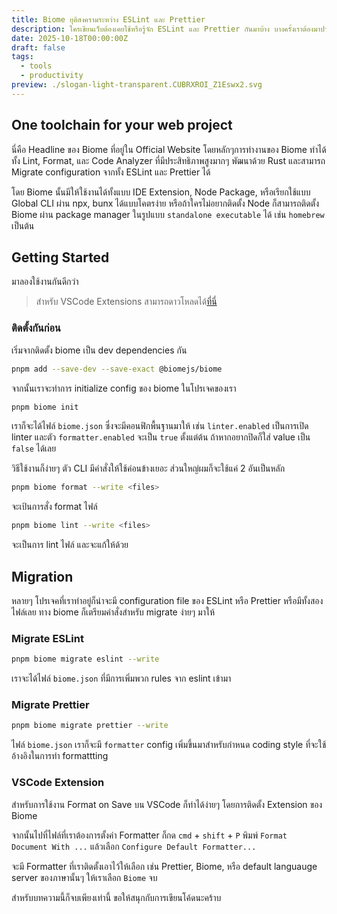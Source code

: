 ```yaml
---
title: Biome ยุติสงครามระหว่าง ESLint และ Prettier
description: ใครเขียนเว็บต้องเคยใช้หรือรู้จัก ESLint และ Prettier กันมาบ้าง บางครั้งเราต้องมาปวดหัวที่เจ้าสอง Tools นี้มันดันตีกัน วันนี้มารู้จัก Biome ที่จะเข้ามาแทนที่ได้แบบแนบสนิทกัน
date: 2025-10-18T00:00:00Z
draft: false
tags:
  - tools
  - productivity
preview: ./slogan-light-transparent.CUBRXROI_Z1Eswx2.svg
---
```


## One toolchain for your web project

นี่คือ Headline ของ Biome ที่อยู่ใน Official Website โดยหลักๆการทำงานของ Biome ทำได้ทั้ง Lint, Format, และ Code Analyzer ที่มีประสิทธิภาพสูงมากๆ พัฒนาด้วย Rust และสามารถ Migrate configuration จากทั้ง ESLint และ Prettier ได้

โดย Biome นั้นมีให้ใช้งานได้ทั้งแบบ IDE Extension, Node Package, หรือเรียกใช้แบบ Global CLI ผ่าน npx, bunx ได้แบบโคตรง่าย หรือถ้าใครไม่อยากติดตั้ง Node ก็สามารถติดตั้ง Biome ผ่าน package manager ในรูปแบบ `standalone executable` ได้ เช่น `homebrew` เป็นต้น

## Getting Started

มาลองใช้งานกันดีกว่า

> สำหรับ VSCode Extensions สามารถดาวโหลดได้[ที่นี่](https://marketplace.visualstudio.com/items?itemName=biomejs.biome)

### ติดตั้งกันก่อน

เริ่มจากติดตั้ง biome เป็น dev dependencies กัน

```sh
pnpm add --save-dev --save-exact @biomejs/biome
```

จากนั้นเราจะทำการ initialize config ของ biome ในโปรเจคของเรา

```sh
pnpm biome init
```

เราก็จะได้ไฟล์ `biome.json` ซึ่งจะมีคอนฟิกพื้นฐานมาให้ เช่น `linter.enabled` เป็นการเปิด linter และตัว `formatter.enabled` จะเป็น `true` ตั้งแต่ต้น ถ้าหากอยากปิดก็ใส่ value เป็น `false` ได้เลย

วิธีใช้งานก็ง่ายๆ ตัว CLI มีคำสั่งให้ใช้ค่อนข้างเยอะ ส่วนใหญ่ผมก็จะใช้แค่ 2 อันเป็นหลัก

```sh
pnpm biome format --write <files>
```

จะเป้นการสั่ง format ไฟล์

```sh
pnpm biome lint --write <files>
```

จะเป็นการ lint ไฟล์ และจะแก้ให้ด้วย

## Migration

หลายๆ โปรเจคที่เราทำอยู่ก็น่าจะมี configuration file ของ ESLint หรือ Prettier หรือมีทั้งสองไฟล์เลย ทาง biome ก็เตรียมคำสั่งสำหรับ migrate ง่ายๆ มาให้

### Migrate ESLint

```sh
pnpm biome migrate eslint --write
```

เราจะได้ไฟล์ `biome.json` ที่มีการเพิ่มพวก rules จาก eslint เข้ามา

### Migrate Prettier

```sh
pnpm biome migrate prettier --write
```

ไฟล์ `biome.json` เราก็จะมี `formatter` config เพิ่มขึ้นมาสำหรับกำหนด coding style ที่จะใช้อ้างอิงในการทำ formattting

### VSCode Extension

สำหรับการใช้งาน Format on Save บน VSCode ก็ทำได้ง่ายๆ โดยการติดตั้ง Extension ของ Biome

จากนั้นไปที่ไฟล์ที่เราต้องการตั้งค่า Formatter ก็กด `cmd` + `shift` + `P` พิมพ์ `Format Document With ...` แล้วเลือก `Configure Default Formatter...`

จะมี Formatter ที่เราติดตั้งเอาไว้ให้เลือก เช่น Prettier, Biome, หรือ default languauge server ของภาษานั้นๆ ให้เราเลือก `Biome` จบ

สำหรับบทความนี้ก็จบเพียงเท่านี้ ขอให้สนุกกับการเขียนโค้ดนะคร้าบ
